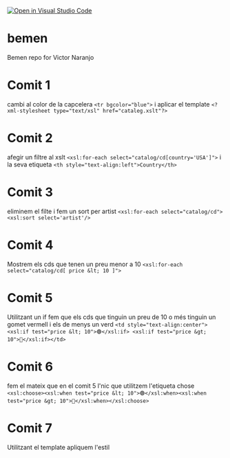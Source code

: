 [![Open in Visual Studio Code](https://classroom.github.com/assets/open-in-vscode-2e0aaae1b6195c2367325f4f02e2d04e9abb55f0b24a779b69b11b9e10269abc.svg)](https://classroom.github.com/online_ide?assignment_repo_id=17264866&assignment_repo_type=AssignmentRepo)
# bemen
Bemen repo for Victor Naranjo

# Comit 1
cambi al color de la capcelera `<tr bgcolor="blue">` i aplicar el template `<?xml-stylesheet type="text/xsl" href="cataleg.xslt"?>`
# Comit 2
afegir un filtre al xslt `<xsl:for-each select="catalog/cd[country='USA']">` i la seva etiqueta `<th style="text-align:left">Country</th>`
# Comit 3
eliminem el filte i fem un sort per artist `<xsl:for-each select="catalog/cd"><xsl:sort select='artist'/>`
# Comit 4
Mostrem els cds que tenen un preu menor a 10 `<xsl:for-each select="catalog/cd[ price &lt; 10 ]">`
# Comit 5
Utilitzant un if fem que els cds que tinguin un preu de 10 o més tinguin un gomet vermell i els de menys un verd `<td style="text-align:center"> <xsl:if test="price &lt; 10">🟢</xsl:if> <xsl:if test="price &gt; 10">🔴</xsl:if></td>`
# Comit 6
fem el mateix que en el comit 5 l'nic que utilitzem l'etiqueta chose `<xsl:choose><xsl:when test="price &lt; 10">🟢</xsl:when><xsl:when test="price &gt; 10">🔴</xsl:when></xsl:choose>`
# Comit 7
Utilitzant el template apliquem l'estil